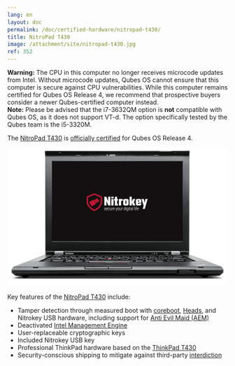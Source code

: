 ```yaml
---
lang: en
layout: doc
permalink: /doc/certified-hardware/nitropad-t430/
title: NitroPad T430
image: /attachment/site/nitropad-t430.jpg
ref: 352
---
```


<div class="alert alert-danger" role="alert">
  <i class="fa fa-exclamation-triangle"></i>
  <b>Warning:</b> The CPU in this computer no longer receives microcode updates from Intel. Without microcode updates, Qubes OS cannot ensure that this computer is secure against CPU vulnerabilities. While this computer remains certified for Qubes OS Release 4, we recommend that prospective buyers consider a newer Qubes-certified computer instead.
</div>

<div class="alert alert-warning" role="alert">
  <i class="fa fa-exclamation-circle"></i>
  <b>Note:</b> Please be advised that the i7-3632QM option is <b>not</b> compatible with Qubes OS, as it does not support VT-d. The option specifically tested by the Qubes team is the i5-3320M.
</div>

The [NitroPad T430](https://shop.nitrokey.com/shop/product/nitropad-t430-119) is [officially certified](/doc/certified-hardware/) for Qubes OS Release 4.

[![Photo of the NitroPad T430](/attachment/site/nitropad-t430.jpg)](https://shop.nitrokey.com/shop/product/nitropad-t430-119)

Key features of the [NitroPad T430](https://shop.nitrokey.com/shop/product/nitropad-t430-119) include:

- Tamper detection through measured boot with [coreboot](https://www.coreboot.org/), [Heads](https://github.com/osresearch/heads/), and Nitrokey USB hardware, including support for [Anti Evil Maid (AEM)](/doc/anti-evil-maid/)
- Deactivated [Intel Management Engine](https://libreboot.org/faq.html#intelme)
- User-replaceable cryptographic keys
- Included Nitrokey USB key
- Professional ThinkPad hardware based on the [ThinkPad T430](https://www.thinkwiki.org/wiki/Category:T430)
- Security-conscious shipping to mitigate against third-party [interdiction](https://en.wikipedia.org/wiki/Interdiction)
